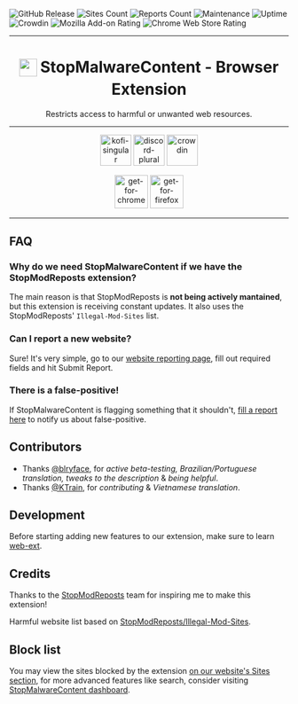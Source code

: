 ![GitHub Release](https://img.shields.io/github/v/release/StopMalwareContent/Extension)
![Sites Count](https://img.shields.io/badge/dynamic/json?url=https://smc-api.lodine.xyz%2Fstats&query=%24.sites&label=listed%20sites)
![Reports Count](https://img.shields.io/badge/dynamic/json?url=https://smc-api.lodine.xyz%2Fstats&query=%24.reports&label=in%20report%20queue)
![Maintenance](https://img.shields.io/badge/maintained%3F-yes-green.svg)
![Uptime](https://img.shields.io/endpoint?url=https%3A%2F%2Fraw.githubusercontent.com%2Flodinesoftware%2Fuptime%2Fmaster%2Fapi%2Fstop-malware-content-api%2Fuptime.json)
![Crowdin](https://badges.crowdin.net/stopmalwarecontent/localized.svg)
![Mozilla Add-on Rating](https://img.shields.io/amo/rating/stop-malware-content?label=Firefox)
![Chrome Web Store Rating](https://img.shields.io/chrome-web-store/rating/fiaoknmfemniellplflmbpbnagnpphkg?label=Chrome)

---

<p align="center">
  <h1 align="center">
    <sub>
      <img src="https://github.com/user-attachments/assets/73804e56-5d64-4255-82c0-c473dc88d5ea" width="32" height="32" />
    </sub>
    StopMalwareContent - Browser Extension
  </h1>
  <p align="center">Restricts access to harmful or unwanted web resources.</p>
</p>

---

<p align="center">
  <a href="https://ko-fi.com/nitrrine"><img alt="kofi-singular" height="56" src="https://cdn.jsdelivr.net/npm/@intergrav/devins-badges@3/assets/cozy/donate/kofi-singular_vector.svg"></a>
  <a href="https://discord.gg/C8VprernmY"><img alt="discord-plural" height="56" src="https://cdn.jsdelivr.net/npm/@intergrav/devins-badges@3/assets/cozy/social/discord-plural_vector.svg"></a>
  <a href="https://crowdin.com/project/stopmalwarecontent"><img alt="crowdin" height="56" src="https://cdn.jsdelivr.net/npm/@intergrav/devins-badges@3/assets/cozy/translate/crowdin_vector.svg"></a>
</p>

<p align="center">
  <a href="https://chromewebstore.google.com/detail/stop-malware-content/fiaoknmfemniellplflmbpbnagnpphkg"><img alt="get-for-chrome" height="60" src="https://github.com/user-attachments/assets/ee541ba4-246f-413f-a362-8fdfe55d0d00"></a>
  <a href="https://addons.mozilla.org/en-US/firefox/addon/stop-malware-content"><img alt="get-for-firefox" height="60" src="https://github.com/user-attachments/assets/59990490-3e9b-4a76-b974-2a8d0b8e6230"></a>
</p>

---

## FAQ

### Why do we need StopMalwareContent if we have the StopModReposts extension?

The main reason is that StopModReposts is **not being actively mantained**, but this extension is receiving constant updates. It also uses the StopModReposts' `Illegal-Mod-Sites` list.

### Can I report a new website?

Sure! It's very simple, go to our [website reporting page](https://smc-dashboard.pages.dev/report), fill out required fields and hit Submit Report.

### There is a false-positive!

If StopMalwareContent is flagging something that it shouldn't, [fill a report here](https://smc-dashboard.pages.dev/report) to notify us about false-positive.

## Contributors

- Thanks [@blryface](https://github.com/blryface), for _active beta-testing, Brazilian/Portuguese translation, tweaks to the description_ & _being helpful_.
- Thanks [@KTrain](https://github.com/KTrain5169), for _contributing_ & _Vietnamese translation_.

## Development

Before starting adding new features to our extension, make sure to learn [web-ext](https://extensionworkshop.com/documentation/develop/getting-started-with-web-ext/).

## Credits

Thanks to the [StopModReposts](https://stopmodreposts.org/) team for inspiring me to make this extension!

Harmful website list based on [StopModReposts/Illegal-Mod-Sites](https://github.com/StopModReposts/Illegal-Mod-Sites).

## Block list

You may view the sites blocked by the extension [on our website's Sites section](https://stopmalwarecontent.lodine.xyz/sites), for more advanced features like search, consider visiting [StopMalwareContent dashboard](https://smc-dashboard.pages.dev/domains).
